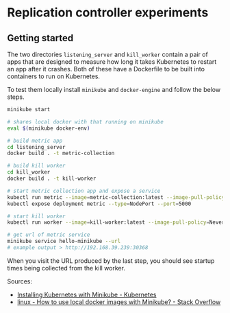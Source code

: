 # Replication controller experiments

## Getting started
The two directories `listening_server` and `kill_worker` contain a pair of apps that are designed to measure how long it takes Kubernetes to restart an app after it crashes. Both of these have a Dockerfile to be built into containers to run on Kubernetes.

To test them locally install `minikube` and `docker-engine` and follow the below steps.

```sh
minikube start

# shares local docker with that running on minikube
eval $(minikube docker-env)

# build metric app
cd listening_server
docker build . -t metric-collection

# build kill worker
cd kill_worker
docker build . -t kill-worker

# start metric collection app and expose a service
kubectl run metric --image=metric-collection:latest --image-pull-policy=Never
kubectl expose deployment metric --type=NodePort --port=5000

# start kill worker
kubectl run worker --image=kill-worker:latest --image-pull-policy=Never

# get url of metric service
minikube service hello-minikube --url
# example output > http://192.168.39.239:30368
```

When you visit the URL produced by the last step, you should see startup times being collected from the kill worker.


Sources:

 - [Installing Kubernetes with Minikube - Kubernetes](https://kubernetes.io/docs/setup/learning-environment/minikube/)
 - [linux - How to use local docker images with Minikube? - Stack Overflow](https://stackoverflow.com/questions/42564058/how-to-use-local-docker-images-with-minikube)
